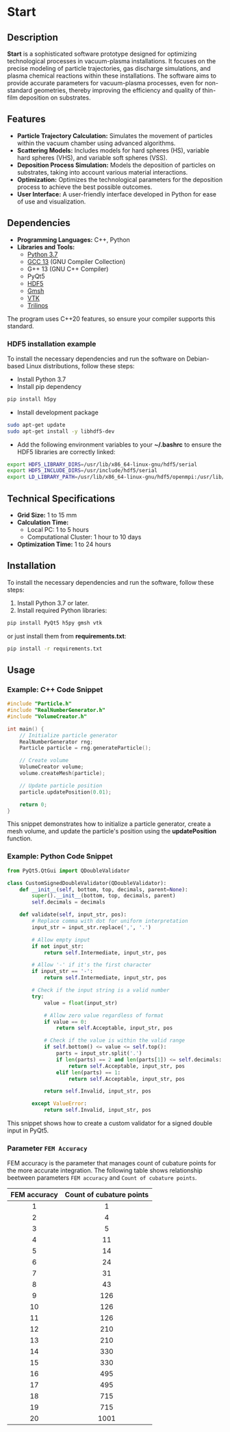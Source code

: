 # Start

## Description

**Start** is a sophisticated software prototype designed for optimizing technological processes in vacuum-plasma installations. It focuses on the precise modeling of particle trajectories, gas discharge simulations, and plasma chemical reactions within these installations. The software aims to provide accurate parameters for vacuum-plasma processes, even for non-standard geometries, thereby improving the efficiency and quality of thin-film deposition on substrates.

## Features

- **Particle Trajectory Calculation:** Simulates the movement of particles within the vacuum chamber using advanced algorithms.
- **Scattering Models:** Includes models for hard spheres (HS), variable hard spheres (VHS), and variable soft spheres (VSS).
- **Deposition Process Simulation:** Models the deposition of particles on substrates, taking into account various material interactions.
- **Optimization:** Optimizes the technological parameters for the deposition process to achieve the best possible outcomes.
- **User Interface:** A user-friendly interface developed in Python for ease of use and visualization.

## Dependencies

- **Programming Languages:** C++, Python
- **Libraries and Tools:**
  - [Python 3.7](https://www.python.org/downloads/)
  - [GCC 13](https://gcc.gnu.org/gcc-13/) (GNU Compiler Collection)
  - G++ 13 (GNU C++ Compiler)
  - PyQt5
  - [HDF5](https://github.com/HDFGroup/hdf5)
  - [Gmsh](https://gmsh.info/)
  - [VTK](https://vtk.org/download/)
  - [Trilinos](https://trilinos.github.io/)

The program uses C++20 features, so ensure your compiler supports this standard.

### HDF5 installation example

To install the necessary dependencies and run the software on Debian-based Linux distributions, follow these steps:

- Install Python 3.7
- Install pip dependency

```bash
pip install h5py
```

- Install development package

```bash
sudo apt-get update
sudo apt-get install -y libhdf5-dev
```

- Add the following environment variables to your **~/.bashrc** to ensure the HDF5 libraries are correctly linked:

```bash
export HDF5_LIBRARY_DIRS=/usr/lib/x86_64-linux-gnu/hdf5/serial
export HDF5_INCLUDE_DIRS=/usr/include/hdf5/serial
export LD_LIBRARY_PATH=/usr/lib/x86_64-linux-gnu/hdf5/openmpi:/usr/lib/x86_64-linux-gnu/hdf5/serial:$LD_LIBRARY_PATH
```

## Technical Specifications

- **Grid Size:** 1 to 15 mm
- **Calculation Time:**
  - Local PC: 1 to 5 hours
  - Computational Cluster: 1 hour to 10 days
- **Optimization Time:** 1 to 24 hours

## Installation

To install the necessary dependencies and run the software, follow these steps:

1. Install Python 3.7 or later.
2. Install required Python libraries:

```bash
pip install PyQt5 h5py gmsh vtk
```

or just install them from **requirements.txt**:

```bash
pip install -r requirements.txt
```

## Usage

### Example: C++ Code Snippet

```cpp
#include "Particle.h"
#include "RealNumberGenerator.h"
#include "VolumeCreator.h"

int main() {
    // Initialize particle generator
    RealNumberGenerator rng;
    Particle particle = rng.generateParticle();

    // Create volume
    VolumeCreator volume;
    volume.createMesh(particle);

    // Update particle position
    particle.updatePosition(0.01);

    return 0;
}
```

This snippet demonstrates how to initialize a particle generator, create a mesh volume, and update the particle's position using the **updatePosition** function.

### Example: Python Code Snippet

```python
from PyQt5.QtGui import QDoubleValidator

class CustomSignedDoubleValidator(QDoubleValidator):
    def __init__(self, bottom, top, decimals, parent=None):
        super().__init__(bottom, top, decimals, parent)
        self.decimals = decimals

    def validate(self, input_str, pos):
        # Replace comma with dot for uniform interpretation
        input_str = input_str.replace(',', '.')

        # Allow empty input
        if not input_str:
            return self.Intermediate, input_str, pos

        # Allow '-' if it's the first character
        if input_str == '-':
            return self.Intermediate, input_str, pos

        # Check if the input string is a valid number
        try:
            value = float(input_str)

            # Allow zero value regardless of format
            if value == 0:
                return self.Acceptable, input_str, pos

            # Check if the value is within the valid range
            if self.bottom() <= value <= self.top():
                parts = input_str.split('.')
                if len(parts) == 2 and len(parts[1]) <= self.decimals:
                    return self.Acceptable, input_str, pos
                elif len(parts) == 1:
                    return self.Acceptable, input_str, pos

            return self.Invalid, input_str, pos

        except ValueError:
            return self.Invalid, input_str, pos
```

This snippet shows how to create a custom validator for a signed double input in PyQt5.

### Parameter `FEM Accuracy`

FEM accuracy is the parameter that manages count of cubature points for the more accurate integration. The following table shows relationship beetween parameters `FEM accuracy` and `Count of cubature points`.

| FEM accuracy | Count of cubature points |
| :----------: | :----------------------: |
|      1       |            1             |
|      2       |            4             |
|      3       |            5             |
|      4       |            11            |
|      5       |            14            |
|      6       |            24            |
|      7       |            31            |
|      8       |            43            |
|      9       |           126            |
|      10      |           126            |
|      11      |           126            |
|      12      |           210            |
|      13      |           210            |
|      14      |           330            |
|      15      |           330            |
|      16      |           495            |
|      17      |           495            |
|      18      |           715            |
|      19      |           715            |
|      20      |           1001           |

